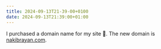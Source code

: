 ```yaml
---
title: 2024-09-13T21-39-00+0100
date: 2024-09-13T21:39:00+01:00
---
```

I purchased a domain name for my site 🥳. The new domain is [nakibrayan.com](https://nakibrayan.com/en).
